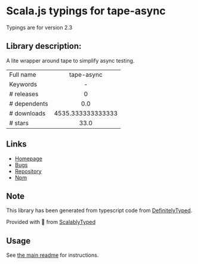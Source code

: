 
# Scala.js typings for tape-async

Typings are for version 2.3

## Library description:
A lite wrapper around tape to simplify async testing.

|                    |                 |
| ------------------ | :-------------: |
| Full name          | tape-async |
| Keywords           | - |
| # releases         | 0 |
| # dependents       | 0.0 |
| # downloads        | 4535.333333333333 |
| # stars            | 33.0 |

## Links
- [Homepage](https://github.com/parro-it/tape-async#readme)
- [Bugs](https://github.com/parro-it/tape-async/issues)
- [Repository](https://github.com/parro-it/tape-async)
- [Npm](https://www.npmjs.com/package/tape-async)
    


## Note
This library has been generated from typescript code from [DefinitelyTyped](https://definitelytyped.org).

Provided with :purple_heart: from [ScalablyTyped](https://github.com/oyvindberg/ScalablyTyped)

## Usage
See [the main readme](../../readme.md) for instructions.


